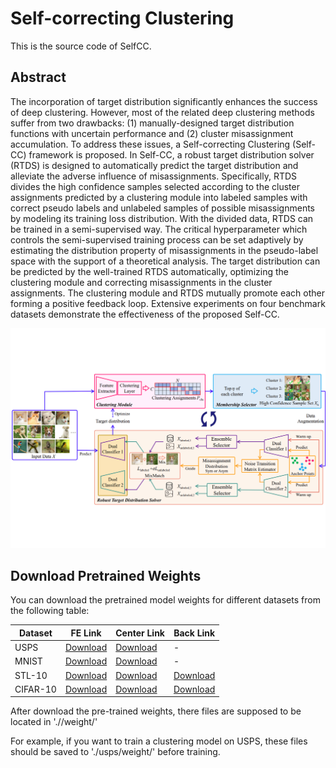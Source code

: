 # Self-correcting Clustering
This is the source code of SelfCC.

## Abstract

The incorporation of target distribution significantly enhances the success of deep clustering. However, most of the related deep clustering methods suffer from two drawbacks: (1) manually-designed target distribution functions with uncertain performance and (2) cluster misassignment accumulation. To address these issues, a Self-correcting Clustering (Self-CC) framework is proposed. In Self-CC, a robust target distribution solver (RTDS) is designed to automatically predict the target distribution and alleviate the adverse influence of misassignments. Specifically, RTDS divides the high confidence samples selected according to the cluster assignments predicted by a clustering module into labeled samples with correct pseudo labels and unlabeled samples of possible misassignments by modeling its training loss distribution. With the divided data, RTDS can be trained in a semi-supervised way. The critical hyperparameter which controls the semi-supervised training process can be set adaptively by estimating the distribution property of misassignments in the pseudo-label space with the support of a theoretical analysis. The target distribution can be predicted by the well-trained RTDS automatically, optimizing the clustering module and correcting misassignments in the cluster assignments. The clustering module and RTDS mutually promote each other forming a positive feedback loop. Extensive experiments on four benchmark datasets demonstrate the effectiveness of the proposed Self-CC.


![Main Image](/img/fig.PNG)


## Download Pretrained Weights

You can download the pretrained model weights for different datasets from the following table:

| Dataset   | FE Link                                | Center Link                              | Back Link                               |
|-----------|----------------------------------------|------------------------------------------|-----------------------------------------|
| USPS | [Download](https://drive.google.com/file/d/1yK9rzBEkHuhy2DAH-ioMRqgkqBYvUl5n/view?usp=sharing)   | [Download](https://drive.google.com/file/d/1lfpyChSy_XjndIxrobBhj5fccJhF59RV/view?usp=sharing) | -                                       |
| MNIST | [Download](https://drive.google.com/file/d/1VHNXn-Pv12sSpxrHbQUgukYyq7JdpKFC/view?usp=drive_link)   | [Download](https://drive.google.com/file/d/1-nskm52zKokX45_9JiXFnkh-ODlJE5ND/view?usp=drive_link) | -                                       |
| STL-10 | [Download](https://drive.google.com/file/d/1CEkzcuda1W7bt_U8iF7dOt8OSsEw3oia/view?usp=sharing)   | [Download](https://drive.google.com/file/d/14Z3OUcN8btiKLRFnnjwkPI6Wg_x-3gBo/view?usp=sharing) | [Download](https://drive.google.com/file/d/1DX8pNbptuaATjGyxzmco8B6TVgdJr1fP/view?usp=sharing) |
| CIFAR-10 | [Download](https://drive.google.com/file/d/1V7EaUc4UESXMQfzUDsbUxelFNmr3Y92X/view?usp=sharing)   | [Download](https://drive.google.com/file/d/1MQrsxzx0kOPbLexhBi09-60orYAEDa_S/view?usp=sharing) | [Download](https://drive.google.com/file/d/1pBvj8EIVItcoNJu3ohW1s9upOjx_Wj4_/view?usp=sharing) |

After download the pre-trained weights, there files are supposed to be located in './<dataset>/weight/'

For example, if you want to train a clustering model on USPS, these files should be saved to './usps/weight/' before training.
